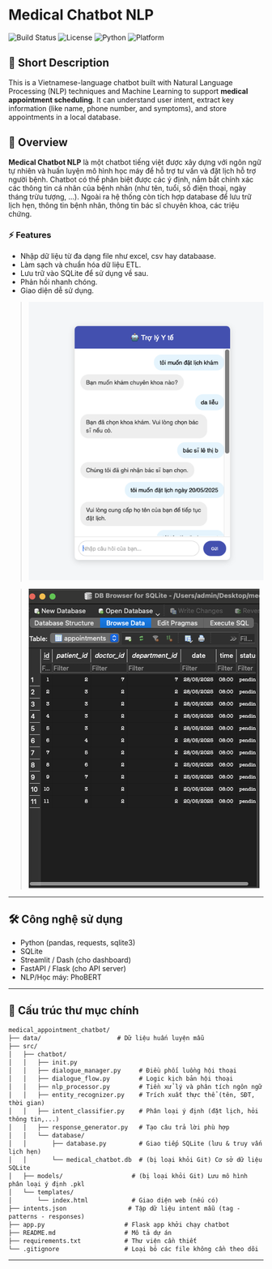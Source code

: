 # Medical Chatbot NLP

![Build Status](https://img.shields.io/badge/build-passing-brightgreen)
![License](https://img.shields.io/badge/license-MIT-blue)
![Python](https://img.shields.io/badge/python-3.9%2B-yellow)
![Platform](https://img.shields.io/badge/platform-cross--platform-lightgrey)

## 📝 Short Description

This is a Vietnamese-language chatbot built with Natural Language Processing (NLP) techniques and Machine Learning to support **medical appointment scheduling**. It can understand user intent, extract key information (like name, phone number, and symptoms), and store appointments in a local database.

## 🌟 Overview

**Medical Chatbot NLP** là một chatbot tiếng việt được xây dựng với ngôn ngữ tự nhiên và huấn luyện mô hình học máy để hỗ trợ tư vấn và đặt lịch hỗ trợ người bệnh. Chatbot có thể phân biệt được các ý định, nắm bắt chính xác các thông tin cá nhân của bệnh nhân (như tên, tuổi, số điện thoại, ngày tháng trừu tượng, ...). Ngoài ra hệ thống còn tích hợp database để lưu trữ lịch hẹn, thông tin bệnh nhân, thông tin bác sĩ chuyên khoa, các triệu chứng.

### ⚡ Features

- Nhập dữ liệu từ đa dạng file như excel, csv hay databaase.
- Làm sạch và chuẩn hóa dữ liệu ETL.
- Lưu trữ vào SQLite để sử dụng về sau.
- Phản hồi nhanh chóng.
- Giao diện dễ sử dụng.

> ![Screenshot](image/chatbotNLP.png)

> ![Screenshot](image/database.png)

---

## 🛠️ Công nghệ sử dụng

- Python (pandas, requests, sqlite3)
- SQLite
- Streamlit / Dash (cho dashboard)
- FastAPI / Flask (cho API server)
- NLP/Học máy: PhoBERT

---

## 📁 Cấu trúc thư mục chính

```
medical_appointment_chatbot/
├── data/                     # Dữ liệu huấn luyện mẫu
├── src/
│   ├── chatbot/
│   │   ├── init.py
│   │   ├── dialogue_manager.py     # Điều phối luồng hội thoại
│   │   ├── dialogue_flow.py        # Logic kịch bản hội thoại
│   │   ├── nlp_processor.py        # Tiền xử lý và phân tích ngôn ngữ
│   │   ├── entity_recognizer.py    # Trích xuất thực thể (tên, SĐT, thời gian)
│   │   ├── intent_classifier.py    # Phân loại ý định (đặt lịch, hỏi thông tin,...)
│   │   ├── response_generator.py   # Tạo câu trả lời phù hợp
│   │   └── database/
│   │       ├── database.py         # Giao tiếp SQLite (lưu & truy vấn lịch hẹn)
│   │       └── medical_chatbot.db  # (bị loại khỏi Git) Cơ sở dữ liệu SQLite
│   ├── models/                   # (bị loại khỏi Git) Lưu mô hình phân loại ý định .pkl
│   └── templates/
│       └── index.html            # Giao diện web (nếu có)
├── intents.json                 # Tập dữ liệu intent mẫu (tag - patterns - responses)
├── app.py                      # Flask app khởi chạy chatbot
├── README.md                   # Mô tả dự án
├── requirements.txt            # Thư viện cần thiết
└── .gitignore                  # Loại bỏ các file không cần theo dõi
```
---

